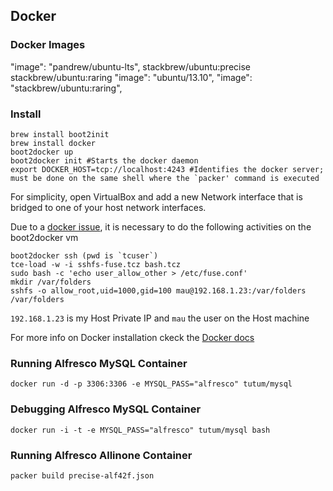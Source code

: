 Docker
---

### Docker Images

"image": "pandrew/ubuntu-lts",
stackbrew/ubuntu:precise
stackbrew/ubuntu:raring
"image": "ubuntu/13.10",
"image": "stackbrew/ubuntu:raring",
            
### Install

```
brew install boot2init
brew install docker
boot2docker up
boot2docker init #Starts the docker daemon
export DOCKER_HOST=tcp://localhost:4243 #Identifies the docker server; must be done on the same shell where the `packer' command is executed
```

For simplicity, open VirtualBox and add a new Network interface that is bridged to one of your host network interfaces.

Due to a [docker issue](https://github.com/mitchellh/packer/issues/901), it is necessary to do the following activities on the boot2docker vm
```
boot2docker ssh (pwd is `tcuser`)
tce-load -w -i sshfs-fuse.tcz bash.tcz
sudo bash -c 'echo user_allow_other > /etc/fuse.conf'
mkdir /var/folders
sshfs -o allow_root,uid=1000,gid=100 mau@192.168.1.23:/var/folders /var/folders
```
```192.168.1.23``` is my Host Private IP and ```mau``` the user on the Host machine

For more info on Docker installation ckeck the [Docker docs](http://docs.docker.io/installation/)

### Running Alfresco MySQL Container
```docker run -d -p 3306:3306 -e MYSQL_PASS="alfresco" tutum/mysql```

### Debugging Alfresco MySQL Container
```docker run -i -t -e MYSQL_PASS="alfresco" tutum/mysql bash```

### Running Alfresco Allinone Container
```packer build precise-alf42f.json```
